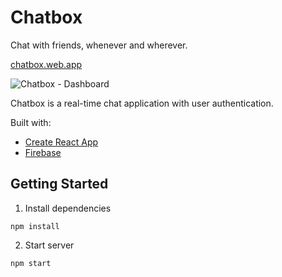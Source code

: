 # Chatbox

Chat with friends, whenever and wherever. 

[chatbox.web.app](https://chatbox.web.app/)

![Chatbox - Dashboard](https://i.imgur.com/FibYGuk.png)

Chatbox is a real-time chat application with user authentication.

Built with:
* [Create React App](https://create-react-app.dev/docs/getting-started/)
* [Firebase](https://firebase.google.com/)

## Getting Started
1. Install dependencies

```
npm install
```

2. Start server

```
npm start
```
